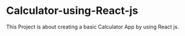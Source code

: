 # Calculator-using-React-js


This Project is about creating a basic Calculator App by using React js.

